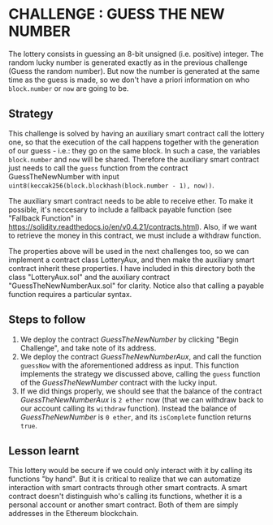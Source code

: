 # CHALLENGE : GUESS THE NEW NUMBER

The lottery consists in guessing an 8-bit unsigned (i.e. positive) integer. The random lucky number is generated exactly as in
the previous challenge (Guess the random number). But now the number is
generated at the same time as the guess is made, so we don't have a priori information on who `block.number` or `now` are going
to be.

## Strategy

This challenge is solved by having an auxiliary smart contract call the lottery one, so that the execution of the call happens
together with the generation of our guess - i.e.: they go on the same block. In such a case, the variables `block.number` and
`now` will be shared. Therefore the auxiliary smart contract just needs to call the `guess` function from the contract
GuessTheNewNumber with input `uint8(keccak256(block.blockhash(block.number - 1), now))`.

The auxiliary smart contract needs to be able to receive ether. To make it possible, it's neccesary to include a fallback
payable function (see "Fallback Function" in https://solidity.readthedocs.io/en/v0.4.21/contracts.html). Also, if we want to
retrieve the money in this contract, we must include a withdraw function.

The properties above will be used in the next challenges too, so we can implement a contract class LotteryAux, and then make
the auxiliary smart contract inherit these properties. I have included in this directory both the class "LotteryAux.sol" and
the auxiliary contract "GuessTheNewNumberAux.sol" for clarity. Notice also that calling a payable function requires a
particular syntax.

## Steps to follow

1. We deploy the contract *GuessTheNewNumber* by clicking "Begin Challenge", and take note of its address.
2. We deploy the contract *GuessTheNewNumberAux*, and call the function `guessNow` with the aforementioned address as input.
This function implements the strategy we discussed above, calling the `guess` function of the *GuessTheNewNumber* contract with
the lucky input.
3. If we did things properly, we should see that the balance of the contract *GuessTheNewNumberAux* is `2 ether`
now (that we can withdraw back to our account calling its `withdraw` function). Instead the balance of *GuessTheNewNumber* is
`0 ether`, and its `isComplete` function returns `true`.

## Lesson learnt

This lottery would be secure if we could only interact with it by calling its functions "by hand". But it is critical to
realize that we can automatize interaction with smart contracts through other smart contracts. A smart contract doesn't
distinguish who's calling its functions, whether it is a personal account or another smart contract. Both of them are simply
addresses in the Ethereum blockchain.
